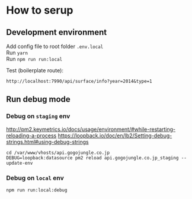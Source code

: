 # How to serup
## Development environment
Add config file to root folder `.env.local`\
Run `yarn`\
Run `npm run run:local`

Test (boilerplate route):
```
http://localhost:7990/api/surface/info?year=2014&type=1
```

## Run debug mode
### Debug on `staging` env
http://pm2.keymetrics.io/docs/usage/environment/#while-restarting-reloading-a-process
https://loopback.io/doc/en/lb2/Setting-debug-strings.html#using-debug-strings
```
cd /var/www/vhosts/api.gogojungle.co.jp
DEBUG=loopback:datasource pm2 reload api.gogojungle.co.jp_staging --update-env
```

 ### Debug on `local` env
```
npm run run:local:debug
```
